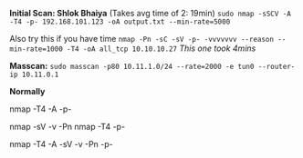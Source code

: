 **Initial Scan: Shlok Bhaiya** (Takes avg time of 2: 19min)
`sudo nmap -sSCV -A -T4 -p- 192.168.101.123 -oA output.txt --min-rate=5000`


Also try this if you have time 
`nmap -Pn -sC -sV -p- -vvvvvvv --reason --min-rate=1000 -T4 -oA all_tcp 10.10.10.27`
*This one took 4mins*

**Masscan:**
`sudo masscan -p80 10.11.1.0/24 --rate=2000 -e tun0 --router-ip 10.11.0.1`


**Normally**

nmap -T4 -A -p- 

nmap -sV -v -Pn 
nmap -T4 -p- 

nmap -T4 -A -sV -v -Pn -p- 